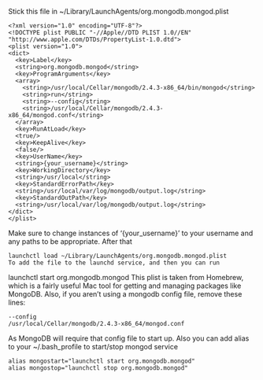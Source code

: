 <!--
id: 58402212460
link: http://blog.hengkiardo.com/post/58402212460/start-mongodb-as-a-service-os-x
slug: start-mongodb-as-a-service-os-x
date: Fri Aug 16 2013 13:35:13 GMT+0700 (WIT)
publish: 2013-08-016
tags: mongdb, service
title: Start mongodb as a service OS X
-->


Stick this file in \~/Library/LaunchAgents/org.mongodb.mongod.plist

    <?xml version="1.0" encoding="UTF-8"?>
    <!DOCTYPE plist PUBLIC "-//Apple//DTD PLIST 1.0//EN" "http://www.apple.com/DTDs/PropertyList-1.0.dtd">
    <plist version="1.0">
    <dict>
      <key>Label</key>
      <string>org.mongodb.mongod</string>
      <key>ProgramArguments</key>
      <array>
        <string>/usr/local/Cellar/mongodb/2.4.3-x86_64/bin/mongod</string>
        <string>run</string>
        <string>--config</string>
        <string>/usr/local/Cellar/mongodb/2.4.3-x86_64/mongod.conf</string>
      </array>
      <key>RunAtLoad</key>
      <true/>
      <key>KeepAlive</key>
      <false/>
      <key>UserName</key>
      <string>{your_username}</string>
      <key>WorkingDirectory</key>
      <string>/usr/local</string>
      <key>StandardErrorPath</key>
      <string>/usr/local/var/log/mongodb/output.log</string>
      <key>StandardOutPath</key>
      <string>/usr/local/var/log/mongodb/output.log</string>
    </dict>
    </plist>

Make sure to change instances of ‘{your\_username}’ to your username and
any paths to be appropriate. After that

    launchctl load ~/Library/LaunchAgents/org.mongodb.mongod.plist 
    To add the file to the launchd service, and then you can run

launchctl start org.mongodb.mongod This plist is taken from Homebrew,
which is a fairly useful Mac tool for getting and managing packages like
MongoDB. Also, if you aren’t using a mongodb config file, remove these
lines:

    --config
    /usr/local/Cellar/mongodb/2.4.3-x86_64/mongod.conf

As MongoDB will require that config file to start up. Also you can add
alias to your \~/.bash\_profile to start/stop mongod service

    alias mongostart="launchctl start org.mongodb.mongod"
    alias mongostop="launchctl stop org.mongodb.mongod"

